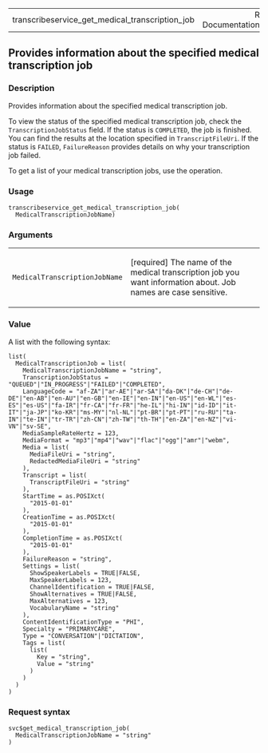 <table style="width: 100%;">
<tbody>
<tr class="odd">
<td>transcribeservice_get_medical_transcription_job</td>
<td style="text-align: right;">R Documentation</td>
</tr>
</tbody>
</table>

## Provides information about the specified medical transcription job

### Description

Provides information about the specified medical transcription job.

To view the status of the specified medical transcription job, check the
`TranscriptionJobStatus` field. If the status is `COMPLETED`, the job is
finished. You can find the results at the location specified in
`TranscriptFileUri`. If the status is `FAILED`, `FailureReason` provides
details on why your transcription job failed.

To get a list of your medical transcription jobs, use the operation.

### Usage

    transcribeservice_get_medical_transcription_job(
      MedicalTranscriptionJobName)

### Arguments

<table>
<colgroup>
<col style="width: 35%" />
<col style="width: 65%" />
</colgroup>
<tbody>
<tr class="odd">
<td><code
id="transcribeservice_get_medical_transcription_job_:_MedicalTranscriptionJobName">MedicalTranscriptionJobName</code></td>
<td><p>[required] The name of the medical transcription job you want
information about. Job names are case sensitive.</p></td>
</tr>
</tbody>
</table>

### Value

A list with the following syntax:

    list(
      MedicalTranscriptionJob = list(
        MedicalTranscriptionJobName = "string",
        TranscriptionJobStatus = "QUEUED"|"IN_PROGRESS"|"FAILED"|"COMPLETED",
        LanguageCode = "af-ZA"|"ar-AE"|"ar-SA"|"da-DK"|"de-CH"|"de-DE"|"en-AB"|"en-AU"|"en-GB"|"en-IE"|"en-IN"|"en-US"|"en-WL"|"es-ES"|"es-US"|"fa-IR"|"fr-CA"|"fr-FR"|"he-IL"|"hi-IN"|"id-ID"|"it-IT"|"ja-JP"|"ko-KR"|"ms-MY"|"nl-NL"|"pt-BR"|"pt-PT"|"ru-RU"|"ta-IN"|"te-IN"|"tr-TR"|"zh-CN"|"zh-TW"|"th-TH"|"en-ZA"|"en-NZ"|"vi-VN"|"sv-SE",
        MediaSampleRateHertz = 123,
        MediaFormat = "mp3"|"mp4"|"wav"|"flac"|"ogg"|"amr"|"webm",
        Media = list(
          MediaFileUri = "string",
          RedactedMediaFileUri = "string"
        ),
        Transcript = list(
          TranscriptFileUri = "string"
        ),
        StartTime = as.POSIXct(
          "2015-01-01"
        ),
        CreationTime = as.POSIXct(
          "2015-01-01"
        ),
        CompletionTime = as.POSIXct(
          "2015-01-01"
        ),
        FailureReason = "string",
        Settings = list(
          ShowSpeakerLabels = TRUE|FALSE,
          MaxSpeakerLabels = 123,
          ChannelIdentification = TRUE|FALSE,
          ShowAlternatives = TRUE|FALSE,
          MaxAlternatives = 123,
          VocabularyName = "string"
        ),
        ContentIdentificationType = "PHI",
        Specialty = "PRIMARYCARE",
        Type = "CONVERSATION"|"DICTATION",
        Tags = list(
          list(
            Key = "string",
            Value = "string"
          )
        )
      )
    )

### Request syntax

    svc$get_medical_transcription_job(
      MedicalTranscriptionJobName = "string"
    )
